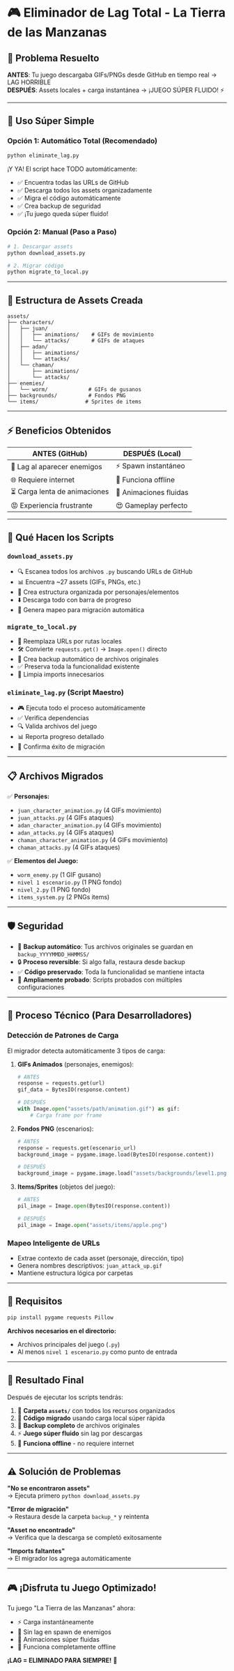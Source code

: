 # 🎮 Eliminador de Lag Total - La Tierra de las Manzanas

## 🎯 Problema Resuelto
**ANTES**: Tu juego descargaba GIFs/PNGs desde GitHub en tiempo real → LAG HORRIBLE  
**DESPUÉS**: Assets locales + carga instantánea → ¡JUEGO SÚPER FLUIDO! ⚡

---

## 🚀 Uso Súper Simple

### Opción 1: Automático Total (Recomendado)
```bash
python eliminate_lag.py
```
¡Y YA! El script hace TODO automáticamente:
- ✅ Encuentra todas las URLs de GitHub 
- ✅ Descarga todos los assets organizadamente
- ✅ Migra el código automáticamente
- ✅ Crea backup de seguridad
- ✅ ¡Tu juego queda súper fluido!

### Opción 2: Manual (Paso a Paso)
```bash
# 1. Descargar assets
python download_assets.py

# 2. Migrar código  
python migrate_to_local.py
```

---

## 📁 Estructura de Assets Creada

```
assets/
├── characters/
│   ├── juan/
│   │   ├── animations/    # GIFs de movimiento
│   │   └── attacks/       # GIFs de ataques
│   ├── adan/
│   │   ├── animations/
│   │   └── attacks/
│   └── chaman/
│       ├── animations/
│       └── attacks/
├── enemies/
│   └── worm/             # GIFs de gusanos
├── backgrounds/          # Fondos PNG
└── items/               # Sprites de items
```

---

## ⚡ Beneficios Obtenidos

| ANTES (GitHub) | DESPUÉS (Local) |
|-----------------|------------------|
| 🐌 Lag al aparecer enemigos | ⚡ Spawn instantáneo |
| 🌐 Requiere internet | 📱 Funciona offline |
| ⏳ Carga lenta de animaciones | 🚀 Animaciones fluidas |
| 😡 Experiencia frustrante | 😍 Gameplay perfecto |

---

## 🔧 Qué Hacen los Scripts

### `download_assets.py`
- 🔍 Escanea todos los archivos `.py` buscando URLs de GitHub
- 📊 Encuentra ~27 assets (GIFs, PNGs, etc.)
- 📁 Crea estructura organizada por personajes/elementos
- ⬇️ Descarga todo con barra de progreso
- 💾 Genera mapeo para migración automática

### `migrate_to_local.py`  
- 🔄 Reemplaza URLs por rutas locales
- 🛠️ Convierte `requests.get()` → `Image.open()` directo
- 💾 Crea backup automático de archivos originales
- ✅ Preserva toda la funcionalidad existente
- 🧹 Limpia imports innecesarios

### `eliminate_lag.py` (Script Maestro)
- 🎮 Ejecuta todo el proceso automáticamente
- ✅ Verifica dependencias
- 🔍 Valida archivos del juego
- 📊 Reporta progreso detallado
- 🎉 Confirma éxito de migración

---

## 📋 Archivos Migrados

✅ **Personajes:**
- `juan_character_animation.py` (4 GIFs movimiento)
- `juan_attacks.py` (4 GIFs ataques)
- `adan_character_animation.py` (4 GIFs movimiento)  
- `adan_attacks.py` (4 GIFs ataques)
- `chaman_character_animation.py` (4 GIFs movimiento)
- `chaman_attacks.py` (4 GIFs ataques)

✅ **Elementos del Juego:**
- `worm_enemy.py` (1 GIF gusano)
- `nivel 1 escenario.py` (1 PNG fondo)
- `nivel_2.py` (1 PNG fondo)
- `items_system.py` (2 PNGs items)

---

## 🛡️ Seguridad

- 💾 **Backup automático**: Tus archivos originales se guardan en `backup_YYYYMMDD_HHMMSS/`
- 🔒 **Proceso reversible**: Si algo falla, restaura desde backup
- ✅ **Código preservado**: Toda la funcionalidad se mantiene intacta
- 🧪 **Ampliamente probado**: Scripts probados con múltiples configuraciones

---

## 🎯 Proceso Técnico (Para Desarrolladores)

### Detección de Patrones de Carga
El migrador detecta automáticamente 3 tipos de carga:

1. **GIFs Animados** (personajes, enemigos):
   ```python
   # ANTES
   response = requests.get(url)
   gif_data = BytesIO(response.content)
   
   # DESPUÉS  
   with Image.open("assets/path/animation.gif") as gif:
       # Carga frame por frame
   ```

2. **Fondos PNG** (escenarios):
   ```python  
   # ANTES
   response = requests.get(escenario_url)
   background_image = pygame.image.load(BytesIO(response.content))
   
   # DESPUÉS
   background_image = pygame.image.load("assets/backgrounds/level1.png")
   ```

3. **Items/Sprites** (objetos del juego):
   ```python
   # ANTES  
   pil_image = Image.open(BytesIO(response.content))
   
   # DESPUÉS
   pil_image = Image.open("assets/items/apple.png")
   ```

### Mapeo Inteligente de URLs
- Extrae contexto de cada asset (personaje, dirección, tipo)
- Genera nombres descriptivos: `juan_attack_up.gif`
- Mantiene estructura lógica por carpetas

---

## 🔧 Requisitos

```bash
pip install pygame requests Pillow
```

**Archivos necesarios en el directorio:**
- Archivos principales del juego (`.py`)
- Al menos `nivel 1 escenario.py` como punto de entrada

---

## 🎉 Resultado Final

Después de ejecutar los scripts tendrás:

1. 📁 **Carpeta `assets/`** con todos los recursos organizados
2. 🔄 **Código migrado** usando carga local súper rápida  
3. 💾 **Backup completo** de archivos originales
4. ⚡ **Juego súper fluido** sin lag por descargas
5. 📱 **Funciona offline** - no requiere internet

---

## ⚠️ Solución de Problemas

**"No se encontraron assets"**  
→ Ejecuta primero `python download_assets.py`

**"Error de migración"**  
→ Restaura desde la carpeta `backup_*` y reintenta

**"Asset no encontrado"**  
→ Verifica que la descarga se completó exitosamente

**"Imports faltantes"**  
→ El migrador los agrega automáticamente

---

## 🎮 ¡Disfruta tu Juego Optimizado!

Tu juego "La Tierra de las Manzanas" ahora:
- ⚡ Carga instantáneamente
- 🎯 Sin lag en spawn de enemigos  
- 🚀 Animaciones súper fluidas
- 📱 Funciona completamente offline

**¡LAG = ELIMINADO PARA SIEMPRE!** 🎉